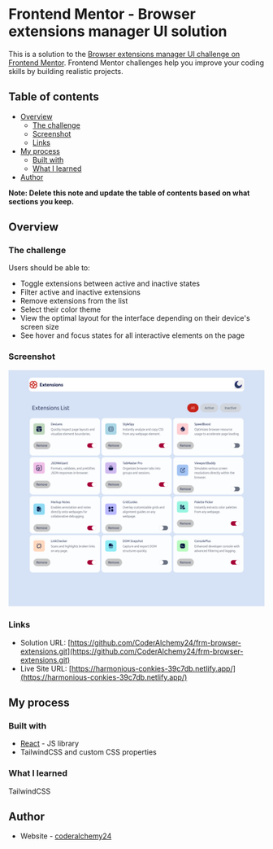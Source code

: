 # Frontend Mentor - Browser extensions manager UI solution

This is a solution to the [Browser extensions manager UI challenge on Frontend Mentor](https://www.frontendmentor.io/challenges/browser-extension-manager-ui-yNZnOfsMAp). Frontend Mentor challenges help you improve your coding skills by building realistic projects. 

## Table of contents

- [Overview](#overview)
  - [The challenge](#the-challenge)
  - [Screenshot](#screenshot)
  - [Links](#links)
- [My process](#my-process)
  - [Built with](#built-with)
  - [What I learned](#what-i-learned)
- [Author](#author)


**Note: Delete this note and update the table of contents based on what sections you keep.**

## Overview

### The challenge

Users should be able to:

- Toggle extensions between active and inactive states
- Filter active and inactive extensions
- Remove extensions from the list
- Select their color theme
- View the optimal layout for the interface depending on their device's screen size
- See hover and focus states for all interactive elements on the page

### Screenshot

![](./screenshot.png)


### Links

- Solution URL: [https://github.com/CoderAlchemy24/frm-browser-extensions.git](https://github.com/CoderAlchemy24/frm-browser-extensions.git)
- Live Site URL: [https://harmonious-conkies-39c7db.netlify.app/](https://harmonious-conkies-39c7db.netlify.app/)

## My process

### Built with


- [React](https://reactjs.org/) - JS library
- TailwindCSS and custom CSS properties


### What I learned

TailwindCSS



## Author

- Website - [coderalchemy24](https://github.com/coderalchemy24)

